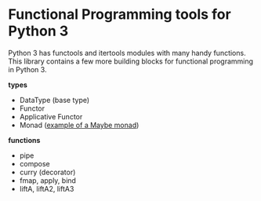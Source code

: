 # Functional Programming tools for Python 3

Python 3 has functools and itertools modules with many handy functions. This library contains a few more building blocks for functional programming in Python 3.

**types**

* DataType (base type)
* Functor
* Applicative Functor
* Monad ([example of a Maybe monad](Maybe.md))

**functions**

* pipe
* compose
* curry (decorator)
* fmap, apply, bind
* liftA, liftA2, liftA3

